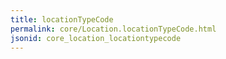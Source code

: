 ```yaml
---
title: locationTypeCode
permalink: core/Location.locationTypeCode.html
jsonid: core_location_locationtypecode
---
```

